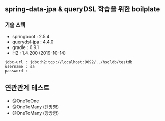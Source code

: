 ## spring-data-jpa & queryDSL 학습을 위한 boilplate 
### 기술 스텍
  - springboot : 2.5.4
  - querydsl-jpa : 4.4.0
  - gradle : 6.9.1
  - H2 : 1.4.200 (2019-10-14)

```
jdbc-url : jdbc:h2:tcp://localhost:9092/../hsqldb/testdb
username : sa
password :
```
## 연관관계 테스트 
- @OneToOne
- @OneToMany (단방향)
- @OneToMany (양방향)

